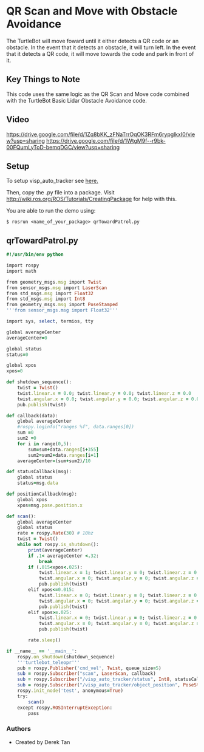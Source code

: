 # QR Scan and Move with Obstacle Avoidance

The TurtleBot will move foward until it either detects a QR code or an obstacle. In the event that it detects an obstacle, it will turn left. In the event that it detects a QR code, it will move towards the code and park in front of it.

## Key Things to Note
This code uses the same logic as the QR Scan and Move code combined with the TurtleBot Basic Lidar Obstacle Avoidance code.

## Video
https://drive.google.com/file/d/1Zq8bKK_zFNaTrrOqOK3RFm6rypglkxI0/view?usp=sharing
https://drive.google.com/file/d/1WtgM9f--r9bk-00FQumLyToD-bemqDGC/view?usp=sharing

## Setup
To setup visp_auto_tracker see [here.](https://github.com/hildebrandt-carl/Autosoft_Lab/blob/master/Posts/TurtleBotQRDetect.MD)

Then, copy the .py file into a package. Visit http://wiki.ros.org/ROS/Tutorials/CreatingPackage for help with this.

You are able to run the demo using:

```
$ rosrun <name_of_your_package> qrTowardPatrol.py
```

## qrTowardPatrol.py
```ruby
#!/usr/bin/env python

import rospy
import math

from geometry_msgs.msg import Twist
from sensor_msgs.msg import LaserScan
from std_msgs.msg import Float32
from std_msgs.msg import Int8
from geometry_msgs.msg import PoseStamped
'''from sensor_msgs.msg import Float32'''

import sys, select, termios, tty

global averageCenter
averageCenter=0

global status
status=0

global xpos
xpos=0

def shutdown_sequence():
    twist = Twist()
    twist.linear.x = 0.0; twist.linear.y = 0.0; twist.linear.z = 0.0
    twist.angular.x = 0.0; twist.angular.y = 0.0; twist.angular.z = 0.0
    pub.publish(twist)

def callback(data):
    global averageCenter
    #rospy.loginfo("ranges %f", data.ranges[0])
    sum =0
    sum2 =0
    for i in range(0,5):
        sum=sum+data.ranges[i+355]
        sum2=sum2+data.ranges[i+1]
    averageCenter=(sum+sum2)/10

def statusCallback(msg):
    global status
    status=msg.data

def positionCallback(msg):
    global xpos
    xpos=msg.pose.position.x

def scan():
    global averageCenter
    global status
    rate = rospy.Rate(30) # 10hz
    twist = Twist()
    while not rospy.is_shutdown():
        print(averageCenter)
        if .1< averageCenter <.32:
            break
        if (.015<xpos<.025):
            twist.linear.x = 1; twist.linear.y = 0; twist.linear.z = 0
            twist.angular.x = 0; twist.angular.y = 0; twist.angular.z = 0
            pub.publish(twist)
        elif xpos<=0.015:
            twist.linear.x = 0; twist.linear.y = 0; twist.linear.z = 0
            twist.angular.x = 0; twist.angular.y = 0; twist.angular.z = .1
            pub.publish(twist)
        elif xpos>=.025:
            twist.linear.x = 0; twist.linear.y = 0; twist.linear.z = 0
            twist.angular.x = 0; twist.angular.y = 0; twist.angular.z = -.1
            pub.publish(twist)   

        rate.sleep()

if __name__ == '__main__':
    rospy.on_shutdown(shutdown_sequence)
    '''turtlebot_teleopr'''
    pub = rospy.Publisher('cmd_vel', Twist, queue_size=5)
    sub = rospy.Subscriber("scan", LaserScan, callback)
    sub = rospy.Subscriber("/visp_auto_tracker/status", Int8, statusCallback)
    sub = rospy.Subscriber("/visp_auto_tracker/object_position", PoseStamped, positionCallback)
    rospy.init_node('test', anonymous=True)
    try:
        scan()
    except rospy.ROSInterruptException:
        pass
```

### Authors

* Created by Derek Tan
